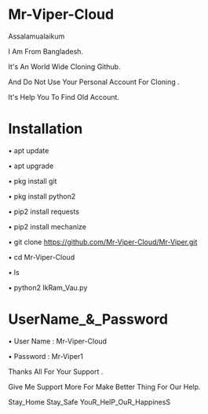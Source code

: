 # Mr-Viper-Cloud

Assalamualaikum

I Am From Bangladesh.

It's An World Wide Cloning Github.

And Do Not Use Your Personal Account For Cloning .

It's Help You To Find Old Account.

# Installation
• apt update

• apt upgrade

• pkg install git

• pkg install python2

• pip2 install requests

• pip2 install mechanize

• git clone https://github.com/Mr-Viper-Cloud/Mr-Viper.git

• cd Mr-Viper-Cloud

• ls

• python2 IkRam_Vau.py

# UserName_&_Password
• User Name : Mr-Viper-Cloud

• Password : Mr-Viper1

Thanks All For Your Support .

Give Me Support More For Make Better Thing For Our Help.

Stay_Home
Stay_Safe
YouR_HelP_OuR_HappinesS
